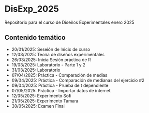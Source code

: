 # DisExp_2025
Repositorio para el curso de Diseños Experimentales enero 2025

## Contenido temático 
- 20/01/2025: Seseión de Inicio de curso
- 12/03/2025: Teoría de diseños experimentales
- 26/03/2025: Inicia Sesión práctica de R
- 19/03/2025: Laboratorio - Parte 1 y 2
- 31/03/2025: Laboratorio
- 07/04/2025: Práctica - Comparación de medias
- 09/04/2025: Práctica - Comparación de medianas del ejercicio #2
- 09/04/2025: Práctica - Prueba de t dependiente
- 07/05/2025: Práctica - Importar datos de internet
- 12/05/2025: Experimento Sofi
- 21/05/2025: Experimento Tamara
- 30/05/2025: Examen Final
